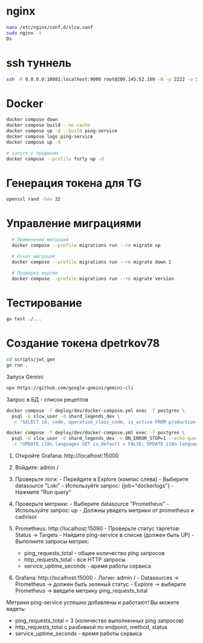 
# nginx

```bash
nano /etc/nginx/conf.d/slcw.conf
sudo nginx -t
Ds
```

# ssh туннель 
```bash
ssh -R 0.0.0.0:10081:localhost:9000 root@209.145.52.169 -N -p 2222 -o ServerAliveInterval=10 -o ServerAliveCountMax=5
```

# Docker
```bash
docker compose down
docker compose build --no-cache
docker compose up -d --build ping-service
docker compose logs ping-service
docker compose up -d

# запуск с профилем
docker compose --profile forly up -d
```

# Генерация токена для TG
```bash
openssl rand -hex 32
```

# Управление миграциями
```bash
  # Применение миграций
  docker compose --profile migrations run --rm migrate up

  # Откат миграций  
  docker compose --profile migrations run --rm migrate down 1

  # Проверка версии
  docker compose --profile migrations run --rm migrate version
```

# Тестирование
```bash
go test ./...
```

# Создание токена dpetrkov78
```bash
cd scripts/jwt_gen
go run .
```

Запуск Gemini
```bash
npx https://github.com/google-gemini/gemini-cli
```

Запрос в БД - список рецептов
```bash
docker compose -f deploy/dev/docker-compose.yml exec -T postgres \
  psql -U slcw_user -d shard_legends_dev \
  -c "SELECT id, code, operation_class_code, is_active FROM production.recipes;"
```

```bash
docker compose -f deploy/dev/docker-compose.yml exec -T postgres \
  psql -U slcw_user -d shard_legends_dev -v ON_ERROR_STOP=1 --echo-queries \
  -c "UPDATE i18n.languages SET is_default = FALSE; UPDATE i18n.languages SET is_default = TRUE WHERE code = 'ru';"
```

  1. Откройте Grafana: http://localhost:15000
  2. Войдите: admin / 
  3. Проверьте логи:
    - Перейдите в Explore (компас слева)
    - Выберите datasource "Loki"
    - Используйте запрос: {job="dockerlogs"}
    - Нажмите "Run query"
  4. Проверьте метрики:
    - Выберите datasource "Prometheus"
    - Используйте запрос: up
    - Должны увидеть метрики от prometheus и cadvisor



  1. Prometheus: http://localhost:15090
    - Проверьте статус таргетов: Status → Targets
    - Найдите ping-service в списке (должен быть UP)
    - Выполните запросы метрик:
        - ping_requests_total - общее количество ping запросов
      - http_requests_total - все HTTP запросы
      - service_uptime_seconds - время работы сервиса
  2. Grafana: http://localhost:15000
    - Логин: admin / 
    - Datasources → Prometheus → должен быть зеленый статус
    - Explore → выберите Prometheus → введите метрику ping_requests_total

  Метрики ping-service успешно добавлены и работают! Вы можете видеть:
  - ping_requests_total = 3 (количество выполненных ping запросов)
  - http_requests_total с разбивкой по endpoint, method, status
  - service_uptime_seconds - время работы сервиса